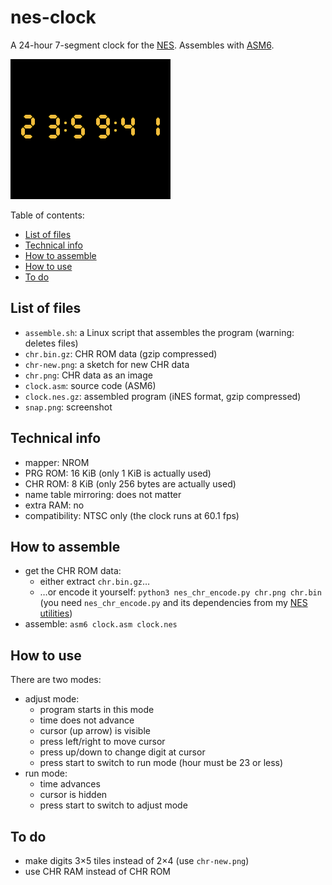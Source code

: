 # nes-clock
A 24-hour 7-segment clock for the [NES](https://en.wikipedia.org/wiki/Nintendo_Entertainment_System). Assembles with [ASM6](https://www.romhacking.net/utilities/674/).

![screenshot](snap.png)

Table of contents:
* [List of files](#list-of-files)
* [Technical info](#technical-info)
* [How to assemble](#how-to-assemble)
* [How to use](#how-to-use)
* [To do](#to-do)

## List of files
* `assemble.sh`: a Linux script that assembles the program (warning: deletes files)
* `chr.bin.gz`: CHR ROM data (gzip compressed)
* `chr-new.png`: a sketch for new CHR data
* `chr.png`: CHR data as an image
* `clock.asm`: source code (ASM6)
* `clock.nes.gz`: assembled program (iNES format, gzip compressed)
* `snap.png`: screenshot

## Technical info
* mapper: NROM
* PRG ROM: 16 KiB (only 1 KiB is actually used)
* CHR ROM: 8 KiB (only 256 bytes are actually used)
* name table mirroring: does not matter
* extra RAM: no
* compatibility: NTSC only (the clock runs at 60.1 fps)

## How to assemble
* get the CHR ROM data:
  * either extract `chr.bin.gz`&hellip;
  * &hellip;or encode it yourself: `python3 nes_chr_encode.py chr.png chr.bin` (you need `nes_chr_encode.py` and its dependencies from my [NES utilities](https://github.com/qalle2/nes-util))
* assemble: `asm6 clock.asm clock.nes`

## How to use
There are two modes:
* adjust mode:
  * program starts in this mode
  * time does not advance
  * cursor (up arrow) is visible
  * press left/right to move cursor
  * press up/down to change digit at cursor
  * press start to switch to run mode (hour must be 23 or less)
* run mode:
  * time advances
  * cursor is hidden
  * press start to switch to adjust mode

## To do
* make digits 3&times;5 tiles instead of 2&times;4 (use `chr-new.png`)
* use CHR RAM instead of CHR ROM
